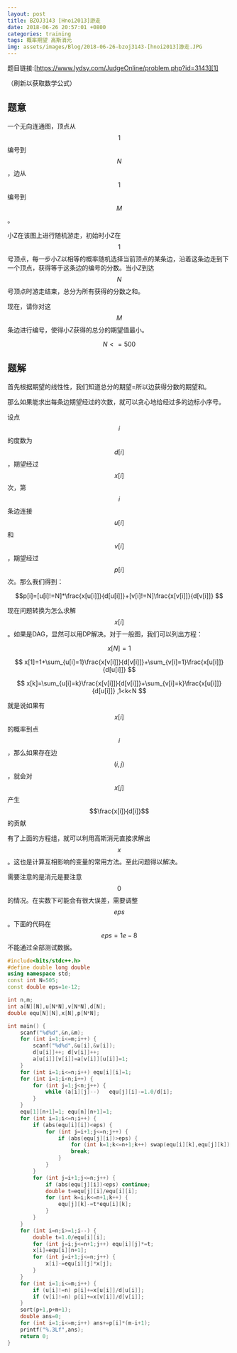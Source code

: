 ```yaml
---
layout: post
title: BZOJ3143 [Hnoi2013]游走
date: 2018-06-26 20:57:01 +0800
categories: training
tags: 概率期望 高斯消元
img: assets/images/Blog/2018-06-26-bzoj3143-[hnoi2013]游走.JPG
---
```


题目链接:[https://www.lydsy.com/JudgeOnline/problem.php?id=3143][1]

（刷新以获取数学公式）

## **题意**

一个无向连通图，顶点从$$1$$编号到$$N$$，边从$$1$$编号到$$M$$。

小Z在该图上进行随机游走，初始时小Z在$$1$$号顶点，每一步小Z以相等的概率随机选择当前顶点的某条边，沿着这条边走到下一个顶点，获得等于这条边的编号的分数。当小Z到达$$N$$号顶点时游走结束，总分为所有获得的分数之和。

现在，请你对这$$M$$条边进行编号，使得小Z获得的总分的期望值最小。

$$N<=500$$

## **题解**

首先根据期望的线性性，我们知道总分的期望=所以边获得分数的期望和。

那么如果能求出每条边期望经过的次数，就可以贪心地给经过多的边标小序号。

设点$$i$$的度数为$$d[i]$$，期望经过$$x[i]$$次，第$$i$$条边连接$$u[i]$$和$$v[i]$$，期望经过$$p[i]$$次。那么我们得到：

$$p[i]=[u[i]!=N]*\frac{x[u[i]]}{d[u[i]]}+[v[i]!=N]\frac{x[v[i]]}{d[v[i]]} $$

现在问题转换为怎么求解$$x[i]$$。如果是DAG，显然可以用DP解决。对于一般图，我们可以列出方程：

$$ x[N]=1 $$

$$ x[1]=1+\sum_{u[i]=1}\frac{x[v[i]]}{d[v[i]]}+\sum_{v[i]=1}\frac{x[u[i]]}{d[u[i]]} $$

$$ x[k]=\sum_{u[i]=k}\frac{x[v[i]]}{d[v[i]]}+\sum_{v[i]=k}\frac{x[u[i]]}{d[u[i]]} ,1<k<N $$

就是说如果有$$x[i]$$的概率到点$$i$$，那么如果存在边$$(i,j)$$，就会对$$x[j]$$产生$$\frac{x[i]}{d[i]}$$的贡献

有了上面的方程组，就可以利用高斯消元直接求解出$$x$$。这也是计算互相影响的变量的常用方法。至此问题得以解决。

需要注意的是消元是要注意$$0$$的情况。在实数下可能会有很大误差，需要调整$$eps$$。下面的代码在$$eps=1e-8$$不能通过全部测试数据。

```cpp
#include<bits/stdc++.h>
#define double long double
using namespace std;
const int N=505;
const double eps=1e-12;

int n,m;
int a[N][N],u[N*N],v[N*N],d[N];
double equ[N][N],x[N],p[N*N];

int main() {
	scanf("%d%d",&n,&m);
	for (int i=1;i<=m;i++) {
		scanf("%d%d",&u[i],&v[i]);
		d[u[i]]++; d[v[i]]++;
		a[u[i]][v[i]]=a[v[i]][u[i]]=1;
	}
	for (int i=1;i<=n;i++) equ[i][i]=1;
	for (int i=1;i<n;i++) {
		for (int j=1;j<n;j++) {
			while (a[i][j]--)	equ[j][i]-=1.0/d[i];
		}
	}
	equ[1][n+1]=1; equ[n][n+1]=1;
	for (int i=1;i<=n;i++) {
		if (abs(equ[i][i])<eps) {
			for (int j=i+1;j<=n;j++) {
				if (abs(equ[j][i])>eps) {
					for (int k=1;k<=n+1;k++) swap(equ[i][k],equ[j][k]);
					break;
				}
			}
		}
		for (int j=i+1;j<=n;j++) {
			if (abs(equ[j][i])<eps) continue;
			double t=equ[j][i]/equ[i][i];
			for (int k=i;k<=n+1;k++) {
				equ[j][k]-=t*equ[i][k];
			}
		}
	}
	for (int i=n;i>=1;i--) {
		double t=1.0/equ[i][i];
		for (int j=i;j<=n+1;j++) equ[i][j]*=t;
		x[i]=equ[i][n+1];
		for (int j=i+1;j<=n;j++) {
			x[i]-=equ[i][j]*x[j];
		}
	}
	for (int i=1;i<=m;i++) {
		if (u[i]!=n) p[i]+=x[u[i]]/d[u[i]];
		if (v[i]!=n) p[i]+=x[v[i]]/d[v[i]];
	}
	sort(p+1,p+m+1);
	double ans=0;
	for (int i=1;i<=m;i++) ans+=p[i]*(m-i+1);
	printf("%.3Lf",ans);
	return 0;
}
```

[1]:https://www.lydsy.com/JudgeOnline/problem.php?id=3143